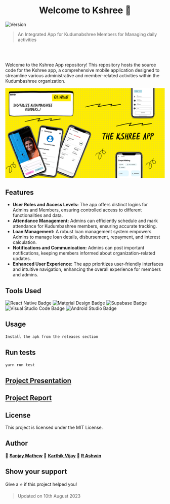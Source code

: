 <h1 align="center">Welcome to Kshree 👋</h1>
<p>
  <img alt="Version" src="https://img.shields.io/badge/version-1.0.0-blue.svg?cacheSeconds=2592000" />
</p>

> An Integrated App for Kudumabshree Members for Managing daily activities

<br>
<br>

Welcome to the Kshree App repository! This repository hosts the source code for the Kshree app, a comprehensive mobile application designed to streamline various administrative and member-related activities within the Kudumbashree organization.

<p float="left" align="center">

<img src="/assets/kshree pics.png"/>

</p>

## Features

- **User Roles and Access Levels:** The app offers distinct logins for Admins and Members, ensuring controlled access to different functionalities and data.
- **Attendance Management:** Admins can efficiently schedule and mark attendance for Kudumbashree members, ensuring accurate tracking.
- **Loan Management:** A robust loan management system empowers Admins to manage loan details, disbursement, repayment, and interest calculation.
- **Notifications and Communication:** Admins can post important notifications, keeping members informed about organization-related updates.
- **Enhanced User Experience:** The app prioritizes user-friendly interfaces and intuitive navigation, enhancing the overall experience for members and admins.

## Tools Used

![React Native Badge](https://img.shields.io/badge/React%20Native-61DAFB?logo=react&logoColor=000&style=for-the-badge) ![Material Design Badge](https://img.shields.io/badge/Material%20Design-757575?logo=materialdesign&logoColor=fff&style=for-the-badge) ![Supabase Badge](https://img.shields.io/badge/Supabase-3FCF8E?logo=supabase&logoColor=fff&style=for-the-badge)
![Visual Studio Code Badge](https://img.shields.io/badge/Visual%20Studio%20Code-007ACC?logo=visualstudiocode&logoColor=fff&style=for-the-badge) ![Android Studio Badge](https://img.shields.io/badge/Android%20Studio-3DDC84?logo=androidstudio&logoColor=fff&style=for-the-badge)

## Usage

```sh
Install the apk from the releases section
```

## Run tests

```sh
yarn run test
```

## [Project Presentation](https://www.canva.com/design/DAFk4BvRsXI/ropbjroz6UclPzqAhq-j4Q/view?utm_content=DAFk4BvRsXI&utm_campaign=designshare&utm_medium=link&utm_source=publishsharelink)
## [Project Report](/assest/MPreportgroupc.pdf)

## License

This project is licensed under the MIT License.

## Author

👤 **[Sanjay Mathew](https://github.com/M3BIONIX)**
👤 **[Karthik Vijay](https://www.karthikvijaytech.me/)**
👤 **[R Ashwin](https://github.com/ashwin417)**

## Show your support

Give a ⭐️ if this project helped you!

> Updated on 10th August 2023
